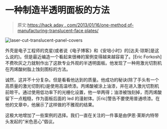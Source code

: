 # 一种制造半透明面板的方法

> 原文:[https://hack aday . com/2013/01/16/one-method of-manufacturing-translucent-face plates/](https://hackaday.com/2013/01/16/one-method-of-fabricating-translucent-faceplates/)

![laser-cut-translucent-panel-covers](../Images/997d02e9007e790fb20be9d4587f9a71.png)

外壳是电子工程师的克星(或者说《电子博客》和《安培小时》的[达夫·琼斯]是这么说的)。但是最近编造一个看起来很棒的案例变得越来越容易了。[Eric Forkosh]不费吹灰之力就制作出了这款专业外观的半透明面板。他发现了一种用激光切割机在丙烯酸树脂上蚀刻图标的方法。

诚然，这并不十分复杂。但是看看他达到的质量。他成功的秘诀(除了手头有一个高质量的激光切割机)是使用高温喷漆。丙烯酸被涂上油漆，并在进入激光切割机前晾干。通过使用低功率下的光栅化设置，他一举两得；油漆被蚀刻掉，而丙烯酸留下一点粗糙，作为面板后面的 led 的漫射体。[Eric]警告不要使用普通喷漆。在他的文章中，他展示了这样做的不雅观的结果。

这极大地增加了一些案例的选择。我们一直在关注的一件事是由伊恩·莱斯内特带头发起的“米色恶心”倡议。